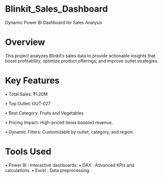 # Blinkit_Sales_Dashboard

Dynamic Power BI Dashboard for Sales Analysis

# Overview
This project analyzes Blinkit’s sales data to provide actionable insights that boost profitability, optimize product offerings, and improve outlet strategies.

# Key Features
• Total Sales: ₹1.20M

• Top Outlet: OUT-027

• Best Category: Fruits and Vegetables

• Pricing Impact: High-priced items boosted revenue.

• Dynamic Filters: Customizable by outlet, category, and region.

#  Tools Used
• Power BI : Interactive dashboards.
• DAX : Advanced KPIs and calculations.
• Excel : Data preprocessing.
